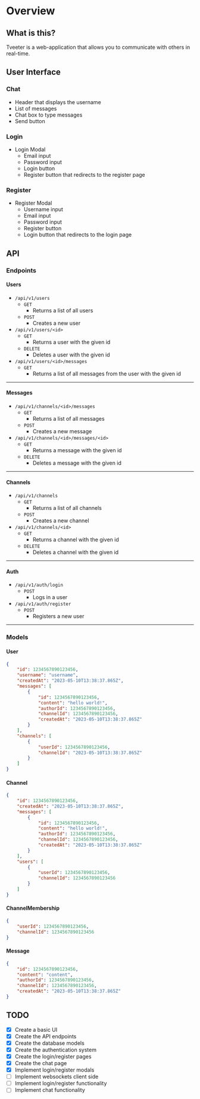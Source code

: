 # Overview

## What is this?

Tveeter is a web-application that allows you to communicate with others in real-time.

## User Interface

### Chat

-   Header that displays the username
-   List of messages
-   Chat box to type messages
-   Send button

### Login

-   Login Modal
    -   Email input
    -   Password input
    -   Login button
    -   Register button that redirects to the register page

### Register

-   Register Modal
    -   Username input
    -   Email input
    -   Password input
    -   Register button
    -   Login button that redirects to the login page

## API

### Endpoints

#### Users

-   `/api/v1/users`
    -   `GET`
        -   Returns a list of all users
    -   `POST`
        -   Creates a new user
-   `/api/v1/users/<id>`
    -   `GET`
        -   Returns a user with the given id
    -   `DELETE`
        -   Deletes a user with the given id
-   `/api/v1/users/<id>/messages`
    -   `GET`
        -   Returns a list of all messages from the user with the given id

---

#### Messages

-   `/api/v1/channels/<id>/messages`
    -   `GET`
        -   Returns a list of all messages
    -   `POST`
        -   Creates a new message
-   `/api/v1/channels/<id>/messages/<id>`
    -   `GET`
        -   Returns a message with the given id
    -   `DELETE`
        -   Deletes a message with the given id

---

#### Channels

-   `/api/v1/channels`
    -   `GET`
        -   Returns a list of all channels
    -   `POST`
        -   Creates a new channel
-   `/api/v1/channels/<id>`
    -   `GET`
        -   Returns a channel with the given id
    -   `DELETE`
        -   Deletes a channel with the given id

---

#### Auth

-   `/api/v1/auth/login`
    -   `POST`
        -   Logs in a user
-   `/api/v1/auth/register`
    -   `POST`
        -   Registers a new user

---

### Models

#### User

```json
{
	"id": 1234567890123456,
	"username": "username",
	"createdAt": "2023-05-10T13:38:37.865Z",
	"messages": [
		{
			"id": 1234567890123456,
			"content": "hello world!",
			"authorId": 1234567890123456,
			"channelId": 1234567890123456,
			"createdAt": "2023-05-10T13:38:37.865Z"
		}
	],
	"channels": [
		{
			"userId": 1234567890123456,
			"channelId": "2023-05-10T13:38:37.865Z"
		}
	]
}
```

#### Channel

```json
{
	"id": 1234567890123456,
	"createdAt": "2023-05-10T13:38:37.865Z",
	"messages": [
		{
			"id": 1234567890123456,
			"content": "hello world!",
			"authorId": 1234567890123456,
			"channelId": 1234567890123456,
			"createdAt": "2023-05-10T13:38:37.865Z"
		}
	],
	"users": [
		{
			"userId": 1234567890123456,
			"channelId": 1234567890123456
		}
	]
}
```

#### ChannelMembership

```json
{
	"userId": 1234567890123456,
	"channelId": 1234567890123456
}
```

#### Message

```json
{
	"id": 1234567890123456,
	"content": "content",
	"authorId": 1234567890123456,
	"channelId": 1234567890123456,
	"createdAt": "2023-05-10T13:38:37.865Z"
}
```

## TODO

-   [x] Create a basic UI
-   [x] Create the API endpoints
-   [x] Create the database models
-   [x] Create the authentication system
-   [x] Create the login/register pages
-   [x] Create the chat page
-   [x] Implement login/register modals
-   [ ] Implement websockets client side
-   [ ] Implement login/register functionality
-   [ ] Implement chat functionality
